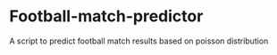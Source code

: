 # Football-match-predictor
A script to predict football match results based on poisson distribution 
